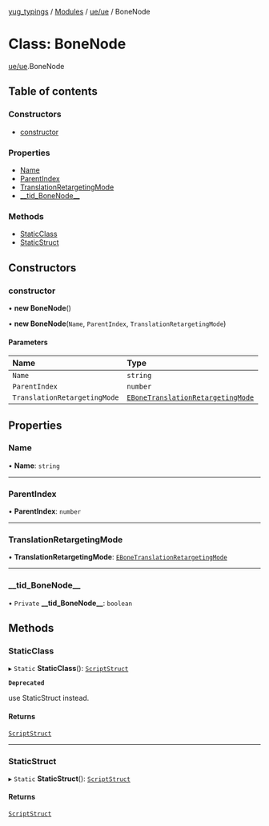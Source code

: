 [yug_typings](../README.md) / [Modules](../modules.md) / [ue/ue](../modules/ue_ue.md) / BoneNode

# Class: BoneNode

[ue/ue](../modules/ue_ue.md).BoneNode

## Table of contents

### Constructors

- [constructor](ue_ue.BoneNode.md#constructor)

### Properties

- [Name](ue_ue.BoneNode.md#name)
- [ParentIndex](ue_ue.BoneNode.md#parentindex)
- [TranslationRetargetingMode](ue_ue.BoneNode.md#translationretargetingmode)
- [\_\_tid\_BoneNode\_\_](ue_ue.BoneNode.md#__tid_bonenode__)

### Methods

- [StaticClass](ue_ue.BoneNode.md#staticclass)
- [StaticStruct](ue_ue.BoneNode.md#staticstruct)

## Constructors

### constructor

• **new BoneNode**()

• **new BoneNode**(`Name`, `ParentIndex`, `TranslationRetargetingMode`)

#### Parameters

| Name | Type |
| :------ | :------ |
| `Name` | `string` |
| `ParentIndex` | `number` |
| `TranslationRetargetingMode` | [`EBoneTranslationRetargetingMode`](../enums/ue_ue.EBoneTranslationRetargetingMode.md) |

## Properties

### Name

• **Name**: `string`

___

### ParentIndex

• **ParentIndex**: `number`

___

### TranslationRetargetingMode

• **TranslationRetargetingMode**: [`EBoneTranslationRetargetingMode`](../enums/ue_ue.EBoneTranslationRetargetingMode.md)

___

### \_\_tid\_BoneNode\_\_

• `Private` **\_\_tid\_BoneNode\_\_**: `boolean`

## Methods

### StaticClass

▸ `Static` **StaticClass**(): [`ScriptStruct`](ue_ue.ScriptStruct.md)

**`Deprecated`**

use StaticStruct instead.

#### Returns

[`ScriptStruct`](ue_ue.ScriptStruct.md)

___

### StaticStruct

▸ `Static` **StaticStruct**(): [`ScriptStruct`](ue_ue.ScriptStruct.md)

#### Returns

[`ScriptStruct`](ue_ue.ScriptStruct.md)
